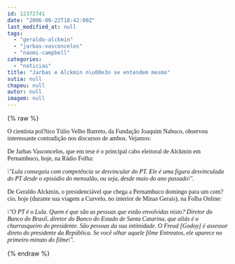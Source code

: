 ```yaml
---
id: 12372741
date: "2006-09-22T18:42:00Z"
last_modified_at: null
tags:
  - "geraldo-alckmin"
  - "jarbas-vasconcelos"
  - "naomi-campbell"
categories:
  - "noticias"
title: "Jarbas e Alckmin n\u00e3o se entendem mesmo"
sutia: null
chapeu: null
autor: null
imagem: null
---
```

{% raw %}
<p><P><FONT face=Verdana>O cientista pol?tico Túlio Velho Barreto, da Fundação Joaquim Nabuco, observou interessante contradição nos discursos de ambos. Vejamos:</FONT></P></p>
<p><P><FONT face=Verdana>De Jarbas Vasconcelos, que em tese é o principal cabo eleitoral de Alckmin em Pernambuco, hoje, na Rádio Folha:</FONT></P></p>
<p><P><FONT face=Verdana><EM>\"Lula conseguiu com competência se desvincular do PT. Ele é uma figura desvinculada do PT desde o episódio do mensalão, ou seja, desde maio do ano passado\". </EM></FONT></P></p>
<p><P><FONT face=Verdana>De Geraldo Alckmin, o presidenciável que chega a Pernambuco domingo para um com?cio, hoje (</FONT><FONT face=Verdana>durante sua viagem a Curvelo, no interior de Minas Gerais), na Folha Online:</P></FONT></p>
<p><P><EM><FONT face=Verdana>\"O PT é o Lula. Quem é que são as pessoas que estão envolvidas nisto? Diretor do Banco do Brasil, diretor do Banco do Estado de Santa Catarina, que aliás é o churrasqueiro do presidente. São pessoas da sua intimidade. O Freud [Godoy] é assessor direto do presidente da República. Se você olhar aquele filme Entreatos, ele aparece no primeiro minuto do filme\".</FONT><FONT face=\"Times New Roman\"></P></FONT></EM> </p>
{% endraw %}